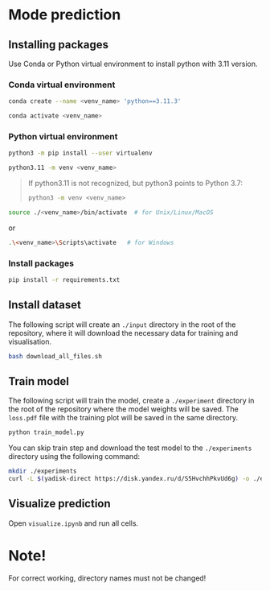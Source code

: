 # Mode prediction

## Installing packages

Use Conda or Python virtual environment to install python with 3.11 version.

### Conda virtual environment
```bash
conda create --name <venv_name> 'python==3.11.3'
```

```bash
conda activate <venv_name>
```

### Python virtual environment

```bash
python3 -m pip install --user virtualenv
```

```bash
python3.11 -m venv <venv_name>
```
> If python3.11 is not recognized, but python3 points to Python 3.7:
> ```bash
> python3 -m venv <venv_name>
> ```

```bash
source ./<venv_name>/bin/activate  # for Unix/Linux/MacOS
```

or

```bash
.\<venv_name>\Scripts\activate   # for Windows
```



### Install packages

```bash
pip install -r requirements.txt
```


## Install dataset

The following script will create an `./input` directory in the root of the repository, where it will download the necessary data for training and visualisation. 

```bash
bash download_all_files.sh 
```

## Train model

The following script will train the model, create a `./experiment` directory in the root of the repository where the model weights will be saved.  The `loss.pdf` file with the training plot will be saved in the same directory.

```bash
python train_model.py
```

You can skip train step and download the test model to the `./experiments` directory using the following command:

```bash
mkdir ./experiments
curl -L $(yadisk-direct https://disk.yandex.ru/d/S5HvchhPkvUd6g) -o ./experiments/model.pth
```

## Visualize prediction

Open `visualize.ipynb` and run all cells. 


# Note!

For correct working, directory names must not be changed!




